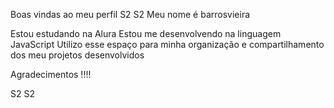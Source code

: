 Boas vindas ao meu perfil S2 S2
Meu nome é barrosvieira

Estou estudando na Alura
Estou me desenvolvendo na linguagem JavaScript
Utilizo esse espaço para minha organização e compartilhamento dos meu projetos desenvolvidos

Agradecimentos !!!!

S2 S2
